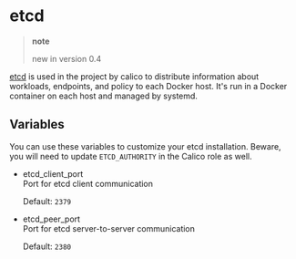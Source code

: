# etcd

> **note**
> 
> new in version 0.4

[etcd](https://github.com/coreos/etcd) is used in the project by calico
to distribute information about workloads, endpoints, and policy to each
Docker host. It's run in a Docker container on each host and managed by
systemd.

## Variables

You can use these variables to customize your etcd installation. Beware,
you will need to update `ETCD_AUTHORITY` in the Calico role as well.

  - etcd\_client\_port  
    Port for etcd client communication
    
    Default: `2379`

  - etcd\_peer\_port  
    Port for etcd server-to-server communication
    
    Default: `2380`

